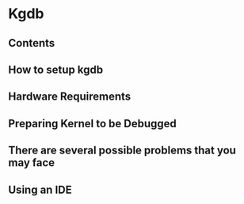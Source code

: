 # Kgdb
## Contents
## How to setup kgdb
## Hardware Requirements
## Preparing Kernel to be Debugged
## There are several possible problems that you may face
## Using an IDE

